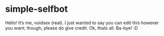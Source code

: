 # simple-selfbot
Hello! It’s me, voidsex (real).
I just wanted to say you can edit this however you want; though, please do give credit.
Ok, thats all. Ba-bye! :D

